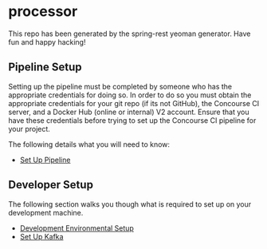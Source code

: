 # processor

This repo has been generated by the spring-rest yeoman generator. Have fun and happy hacking!

## Pipeline Setup

Setting up the pipeline must be completed by someone who has the appropriate credentials for doing so. In order to do so you must obtain the appropriate credentials for your git repo (if its not GitHub), the Concourse CI server, and a Docker Hub (online or internal) V2 account. Ensure that you have these credentials before trying to set up the Concourse CI pipeline for your project.

The following details what you will need to know:

* [Set Up Pipeline](docs/pipeline_setup.md)

## Developer Setup

The following section walks you though what is required to set up on your development machine. 

* [Development Environmental Setup](docs/dev_env_setup.md)
* [Set Up Kafka](docs/kafka_setup.md)